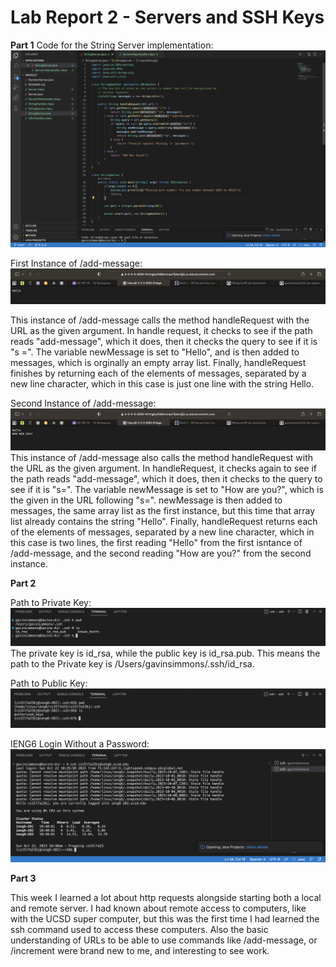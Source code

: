 # Lab Report 2 - Servers and SSH Keys

**Part 1**
Code for the String Server implementation:
![image](Screenshot%202023-10-22%20at%2010.00.11%20AM.png)

First Instance of /add-message:
![image](FirstAddMessage.png)

This instance of /add-message calls the method handleRequest with the URL as the given argument. In handle request, it checks to see if the path reads "add-message", which it does, then it checks the query to see if it is "s =". The variable newMessage is set to "Hello", and is then added to messages, which is orginally an empty array list. Finally, handleRequest finishes by returning each of the elements of messages, separated by a new line character, which in this case is just one line with the string Hello.

Second Instance of /add-message:
![image](SecondAddMessage.png)
This instance of /add-message also calls the method handleRequest with the URL as the given argument. In handleRequest, it checks again to see if the path reads "add-message", which it does, then it checks to the query to see if it is "s=". The variable newMessage is set to "How are you?", which is the given in the URL following "s=". newMessage is then added to messages, the same array list as the first instance, but this time that array list already contains the string "Hello". Finally, handleRequest returns each of the elements of messages, separated by a new line character, which in this case is two lines, the first reading "Hello" from the first isntance of /add-message, and the second reading "How are you?" from the second instance.

**Part 2**

Path to Private Key:
![image](PrivateKey.png)
The private key is id_rsa, while the public key is id_rsa.pub. This means the path to the Private key is /Users/gavinsimmons/.ssh/id_rsa.

Path to Public Key:
![image](PublicKey.png)

IENG6 Login Without a Password:
![iamge](NoPasswordSSH.png)

**Part 3**

This week I learned a lot about http requests alongside starting both a local and remote server. I had known about remote access to computers, like with the UCSD super computer, but this was the first time I had learned the ssh command used to access these computers. Also the basic understanding of URLs to be able to use commands like /add-message, or /increment were brand new to me, and interesting to see work.
